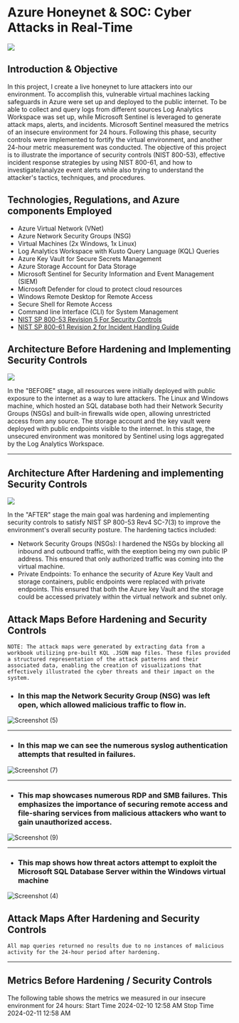 # Azure Honeynet & SOC: Cyber Attacks in Real-Time

<img src="https://github.com/VanessaMancia/Azure-SOC-Honeynet/assets/112146207/5f1e5174-b99e-40ef-9cae-e6cae8ebeae7.png">


## Introduction & Objective 

In this project, I create a live honeynet to lure attackers into our environment. To accomplish this, vulnerable virtual machines lacking safeguards in Azure were set up and deployed to the public internet. To be able to collect and query logs from different sources Log Analytics Workspace was set up, while Microsoft Sentinel is leveraged to generate attack maps, alerts, and incidents. Microsoft Sentinel measured the metrics of an insecure environment for 24 hours. Following this phase, security controls were implemented to fortify the virtual environment, and another 24-hour metric measurement was conducted. The objective of this project is to illustrate the importance of security controls (NIST 800-53), effective incident response strategies by using NIST 800-61, and how to investigate/analyze event alerts while also trying to understand the attacker's tactics, techniques, and procedures. 

## Technologies, Regulations, and Azure components Employed 
* Azure Virtual Network (VNet)
* Azure Network Security Groups (NSG)
* Virtual Machines (2x Windows, 1x Linux)
* Log Analytics Workspace with Kusto Query Language (KQL) Queries
* Azure Key Vault for Secure Secrets Management
* Azure Storage Account for Data Storage
* Microsoft Sentinel for Security Information and Event Management (SIEM)
* Microsoft Defender for cloud to protect cloud resources
* Windows Remote Desktop for Remote Access
* Secure Shell for Remote Access 
* Command line Interface (CLI) for System Management
* [NIST SP 800-53 Revision 5 For Security Controls](https://csrc.nist.gov/projects/cprt/catalog#/cprt/framework/version/SP_800_53_5_1_0/home)
* [NIST SP 800-61 Revision 2 for Incident Handling Guide](https://nvlpubs.nist.gov/nistpubs/SpecialPublications/NIST.SP.800-61r2.pdf)

## Architecture Before Hardening and Implementing Security Controls 

<img src="https://github.com/VanessaMancia/Azure-SOC-Honeynet/assets/112146207/e5c4589e-3f05-4171-b20e-be21a58e94bb.png">

In the "BEFORE" stage, all resources were initially deployed with public exposure to the internet as a way to lure attackers. The Linux and Windows machine, which hosted an SQL database both had their Network Security Groups (NSGs) and built-in firewalls wide open, allowing unrestricted access from any source. The storage account and the key vault were deployed with public endpoints visible to the internet. In this stage, the unsecured environment was monitored by Sentinel using logs aggregated by the Log Analytics Workspace. 

---


## Architecture After Hardening and implementing Security Controls

<img src="https://github.com/VanessaMancia/Azure-SOC-Honeynet/assets/112146207/e7cb31c1-15e1-4ebd-a9e7-b26a7d8f5998.png">
 
In the "AFTER" stage the main goal was hardening and implementing security controls to satisfy NIST SP 800-53 Rev4 SC-7(3) to improve the environment's overall security posture. The hardening tactics included: 

* Network Security Groups (NSGs): I hardened the NSGs by blocking all inbound and outbound traffic, with the exeption being my own public IP address. This ensured that only authorized traffic was coming into the virtual machine.
* Private Endpoints: To enhance the security of Azure Key Vault and storage containers, public endpoints were replaced with private endpoints. This ensured that both the Azure key Vault and the storage could be accessed privately within the virtual network and subnet only.

## Attack Maps Before Hardening and Security Controls 

```NOTE: The attack maps were generated by extracting data from a workbook utilizing pre-built KQL .JSON map files. These files provided a structured representation of the attack patterns and their associated data, enabling the creation of visualizations that effectively illustrated the cyber threats and their impact on the system.```

* ### In this map the Network Security Group (NSG) was left open, which allowed malicious traffic to flow in.
![Screenshot (5)](https://github.com/VanessaMancia/Azure-SOC-Honeynet/assets/112146207/1011e9a2-d674-4ea3-935b-23789c913ec6)

---

* ### In this map we can see the numerous syslog authentication attempts that resulted in failures.

![Screenshot (7)](https://github.com/VanessaMancia/Azure-SOC-Honeynet/assets/112146207/2c61d9df-02ed-45ff-8228-c9b9566ee33d)

---

* ### This map showcases numerous RDP and SMB failures. This emphasizes the importance of securing remote access and file-sharing services from malicious attackers who want to gain unauthorized access.  
![Screenshot (9)](https://github.com/VanessaMancia/Azure-SOC-Honeynet/assets/112146207/ef136ac5-ebef-4dd6-aefc-3c73fe84c8be)

---

* ### This map shows how threat actors attempt to exploit the Microsoft SQL Database Server within the Windows virtual machine
![Screenshot (4)](https://github.com/VanessaMancia/Azure-SOC-Honeynet/assets/112146207/36aeee0d-12af-4038-bed9-8aa153f855dc)

## Attack Maps After Hardening and Security Controls  

```All map queries returned no results due to no instances of malicious activity for the 24-hour period after hardening.```

---

## Metrics Before Hardening / Security Controls

The following table shows the metrics we measured in our insecure environment for 24 hours: Start Time 2024-02-10 12:58 AM Stop Time 2024-02-11 12:58 AM


